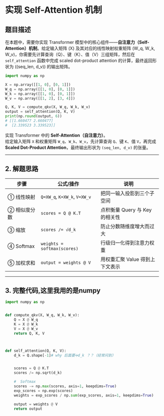 

# 实现 Self-Attention 机制

## 题目描述

在本题中，需要你实现 Transformer 模型中的核心组件——**自注意力（Self-Attention）机制**。给定输入矩阵 \(X\) 及其对应的线性映射权重矩阵 \(W_q, W_k, W_v\)，你需要先计算查询（Q）、键（K）、值（V）三组矩阵，然后在 `self_attention` 函数中完成 scaled dot-product attention 的计算，最终返回形状为 \((seq\_len, d_v)\) 的输出矩阵。

```python
import numpy as np

X = np.array([[1, 0], [0, 1]])
W_q = np.array([[1, 0], [0, 1]])
W_k = np.array([[1, 0], [0, 1]])
W_v = np.array([[1, 2], [3, 4]])

Q, K, V = compute_qkv(X, W_q, W_k, W_v)
output = self_attention(Q, K, V)
print(np.round(output, 6))
# [[1.660477 2.660477]
#  [2.339523 3.339523]]
```


实现 Transformer 中的 **Self-Attention（自注意力）**。  
给定输入矩阵 `X` 和权重矩阵 `W_q`、`W_k`、`W_v`，先计算查询 `Q`、键 `K`、值 `V`，再完成 **Scaled Dot-Product Attention**，最终输出形状为 `(seq_len, d_v)` 的张量。

---

## 2. 解题思路
| 步骤 | 公式/操作 | 说明 |
|------|-----------|------|
| ① 线性映射 | `Q=XW_q`, `K=XW_k`, `V=XW_v` | 把同一输入投影到三个子空间 |
| ② 相似度分数 | `scores = Q @ K.T` | 点积衡量 Query 与 Key 的相关性 |
| ③ 缩放 | `scores /= √d_k` | 防止分数随维度增大而过大 |
| ④ Softmax | `weights = softmax(scores)` | 行级归一化得到注意力权重 |
| ⑤ 加权求和 | `output = weights @ V` | 用权重汇聚 Value 得到上下文表示 |

---

## 3. 完整代码,这里我用的是numpy

```python
import numpy as np


def compute_qkv(X, W_q, W_k, W_v):
    Q = X @ W_q
    K = X @ W_k
    V = X @ W_v
    return Q, K, V



def self_attention(Q, K, V):
    d_k = Q.shape[-1]# why 后面要➗d_k ？？（经常问到）


    scores = Q @ K.T
    scores /= np.sqrt(d_k)

    #  Softmax
    scores -= np.max(scores, axis=1, keepdims=True)
    exp_scores = np.exp(scores)
    weights = exp_scores / np.sum(exp_scores, axis=1, keepdims=True)

    output = weights @ V                  
    return output

